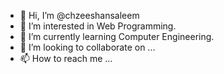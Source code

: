- 👋 Hi, I’m @chzeeshansaleem
- 👀 I’m interested in Web Programming.
- 🌱 I’m currently learning Computer Engineering.
- 💞️ I’m looking to collaborate on ...
- 📫 How to reach me ...

<!---
chzeeshansaleem/chzeeshansaleem is a ✨ special ✨ repository because its `README.md` (this file) appears on your GitHub profile.
You can click the Preview link to take a look at your changes.
--->
